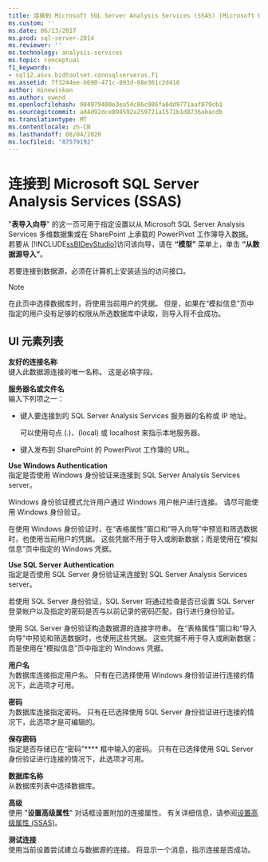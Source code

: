 ```yaml
---
title: 连接到 Microsoft SQL Server Analysis Services (SSAS) |Microsoft Docs
ms.custom: ''
ms.date: 06/13/2017
ms.prod: sql-server-2014
ms.reviewer: ''
ms.technology: analysis-services
ms.topic: conceptual
f1_keywords:
- sql12.asvs.bidtoolset.connsqlserveras.f1
ms.assetid: 7f3244ee-b690-471c-893d-68e361c2d416
author: minewiskan
ms.author: owend
ms.openlocfilehash: 984979480e3ea54c86c986fa6dd9771aaf879cb1
ms.sourcegitcommit: ad4d92dce894592a259721a1571b1d8736abacdb
ms.translationtype: MT
ms.contentlocale: zh-CN
ms.lasthandoff: 08/04/2020
ms.locfileid: "87579192"
---
```

# <a name="connect-to-microsoft-sql-server-analysis-services-ssas"></a>连接到 Microsoft SQL Server Analysis Services (SSAS)
  "**表导入向导**" 的这一页可用于指定设置以从 Microsoft SQL Server Analysis Services 多维数据集或在 SharePoint 上承载的 PowerPivot 工作簿导入数据。 若要从 [!INCLUDE[ssBIDevStudio](../includes/ssbidevstudio-md.md)]访问该向导，请在 **“模型”** 菜单上，单击 **“从数据源导入”**。  
  
 若要连接到数据源，必须在计算机上安装适当的访问接口。  
  
> [!NOTE]  
>  在此页中选择数据库时，将使用当前用户的凭据。 但是，如果在“模拟信息”页中指定的用户没有足够的权限从所选数据库中读取，则导入将不会成功。  
  
## <a name="ui-element-list"></a>UI 元素列表  
 **友好的连接名称**  
 键入此数据源连接的唯一名称。 这是必填字段。  
  
 **服务器名或文件名**  
 输入下列项之一：  
  
-   键入要连接到的 SQL Server Analysis Services 服务器的名称或 IP 地址。  
  
     可以使用句点 (.)、(local) 或 localhost 来指示本地服务器。  
  
-   键入发布到 SharePoint 的 PowerPivot 工作簿的 URL。  
  
 **Use Windows Authentication**  
 指定是否使用 Windows 身份验证来连接到 SQL Server Analysis Services server。  
  
 Windows 身份验证模式允许用户通过 Windows 用户帐户进行连接。 请尽可能使用 Windows 身份验证。  
  
 在使用 Windows 身份验证时，在“表格属性”窗口和“导入向导”中预览和筛选数据时，也使用当前用户的凭据。 这些凭据不用于导入或刷新数据；而是使用在“模拟信息”页中指定的 Windows 凭据。  
  
 **Use SQL Server Authentication**  
 指定是否使用 SQL Server 身份验证来连接到 SQL Server Analysis Services server。  
  
 若使用 SQL Server 身份验证，SQL Server 将通过检查是否已设置 SQL Server 登录帐户以及指定的密码是否与以前记录的密码匹配，自行进行身份验证。  
  
 使用 SQL Server 身份验证构造数据源的连接字符串。 在“表格属性”窗口和“导入向导”中预览和筛选数据时，也使用这些凭据。 这些凭据不用于导入或刷新数据；而是使用在“模拟信息”页中指定的 Windows 凭据。  
  
 **用户名**  
 为数据库连接指定用户名。 只有在已选择使用 Windows 身份验证进行连接的情况下，此选项才可用。  
  
 **密码**  
 为数据库连接指定密码。 只有在已选择使用 SQL Server 身份验证进行连接的情况下，此选项才是可编辑的。  
  
 **保存密码**  
 指定是否存储已在“密码”**** 框中输入的密码。 只有在已选择使用 SQL Server 身份验证进行连接的情况下，此选项才可用。  
  
 **数据库名称**  
 从数据库列表中选择数据库。  
  
 **高级**  
 使用 "**设置高级属性**" 对话框设置附加的连接属性。 有关详细信息，请参阅[设置高级属性 (SSAS)](set-advanced-properties-ssas.md)。  
  
 **测试连接**  
 使用当前设置尝试建立与数据源的连接。 将显示一个消息，指示连接是否成功。  
  
  
